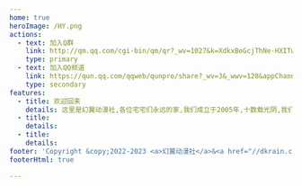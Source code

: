```yaml
---
home: true
heroImage: /HY.png
actions:
  - text: 加入Q群
    link: http://qm.qq.com/cgi-bin/qm/qr?_wv=1027&k=XdkxBoGcjThNe-HXITwxcuD2S6nXQVP4&authKey=yLJqGd8w7UB7htaMUS4%2FXOjL6qd8UuM9v5On9wADZl7FS7HQTOywpI3tPgK0SoEl&noverify=0&group_code=538998187
    type: primary
  - text: 加入QQ频道
    link: https://qun.qq.com/qqweb/qunpro/share?_wv=3&_wwv=128&appChannel=share&inviteCode=149wJ1&businessType=9&from=246610&biz=ka
    type: secondary
features:
  - title: 欢迎回来
    details: 这里是幻翼动漫社,各位宅宅们永远的家,我们成立于2005年,十数载光阴,我们一路相随。
  - title: 
    details: 
  - title:
    details:
footer: 'Copyright &copy;2022-2023 <a>幻翼动漫社</a>&<a href="//dkrain.com">MWX</a>'
footerHtml: true

---
```

